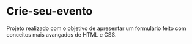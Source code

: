 # Crie-seu-evento
Projeto realizado com o objetivo de apresentar um formulário feito com conceitos mais avançados de HTML e CSS.
